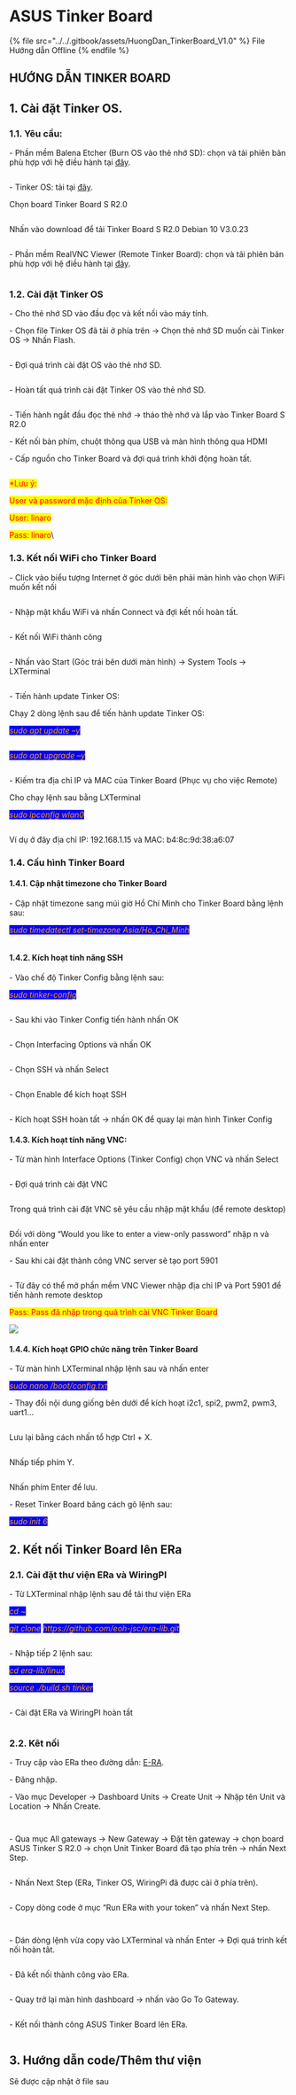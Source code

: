 # ASUS Tinker Board

{% file src="../../.gitbook/assets/HuongDan_TinkerBoard_V1.0" %}
File Hướng dẫn Offline
{% endfile %}

## HƯỚNG DẪN TINKER BOARD

## 1. Cài đặt Tinker OS.

### 1.1. Yêu cầu:

\- Phần mềm Balena Etcher (Burn OS vào thẻ nhớ SD): chọn và tải phiên bản phù hợp với hệ điều hành tại [đây](https://etcher.balena.io/#download-etcher).

<figure><img src="../../.gitbook/assets/image (12).png" alt=""><figcaption></figcaption></figure>

\- Tinker OS: tải tại [đây](https://tinker-board.asus.com/download-list.html).

Chọn board Tinker Board S R2.0

<figure><img src="../../.gitbook/assets/image (13).png" alt=""><figcaption></figcaption></figure>

Nhấn vào download để tải Tinker Board S R2.0 Debian 10 V3.0.23

<figure><img src="../../.gitbook/assets/image (14).png" alt=""><figcaption></figcaption></figure>

\- Phần mềm RealVNC Viewer (Remote Tinker Board): chọn và tải phiên bản phù hợp với hệ điều hành tại [đây](https://www.realvnc.com/en/connect/download/viewer/).

&#x20;

<figure><img src="../../.gitbook/assets/image (15).png" alt=""><figcaption></figcaption></figure>

### 1.2. Cài đặt Tinker OS

\- Cho thẻ nhớ SD vào đầu đọc và kết nối vào máy tính.

\- Chọn file Tinker OS đã tải ở phía trên -> Chọn thẻ nhớ SD muốn cài Tinker OS -> Nhấn Flash.

<figure><img src="../../.gitbook/assets/image (17).png" alt=""><figcaption></figcaption></figure>

\- Đợi quá trình cài đặt OS vào thẻ nhớ SD.

<figure><img src="../../.gitbook/assets/image (18).png" alt=""><figcaption></figcaption></figure>

\- Hoàn tất quá trình cài đặt Tinker OS vào thẻ nhớ SD.

<figure><img src="../../.gitbook/assets/image (21).png" alt=""><figcaption></figcaption></figure>

\- Tiến hành ngắt đầu đọc thẻ nhớ -> tháo thẻ nhớ và lắp vào Tinker Board S R2.0

\- Kết nối bàn phím, chuột thông qua USB và màn hình thông qua HDMI

\- Cấp nguồn cho Tinker Board và đợi quá trình khởi động hoàn tất.

<figure><img src="../../.gitbook/assets/image (23).png" alt=""><figcaption></figcaption></figure>

<mark style="color:red;">\*Lưu ý:</mark>

<mark style="color:red;">User và password mặc định của Tinker OS:</mark>

<mark style="color:red;">User: linaro</mark>

<mark style="color:red;">Pass: linaro</mark>\


### 1.3. Kết nối WiFi cho Tinker Board

\- Click vào biểu tượng Internet ở góc dưới bên phải màn hình vào chọn WiFi muốn kết nối

<figure><img src="../../.gitbook/assets/image (24).png" alt=""><figcaption></figcaption></figure>

\- Nhập mật khẩu WiFi và nhấn Connect và đợi kết nối hoàn tất.

<figure><img src="../../.gitbook/assets/image (25).png" alt=""><figcaption></figcaption></figure>

\- Kết nối WiFi thành công

<figure><img src="../../.gitbook/assets/image (26).png" alt=""><figcaption></figcaption></figure>

\- Nhấn vào Start (Góc trái bên dưới màn hình) -> System Tools -> LXTerminal

<figure><img src="../../.gitbook/assets/image (27).png" alt=""><figcaption></figcaption></figure>

\- Tiến hành update Tinker OS:

Chạy 2 dòng lệnh sau để tiến hành update Tinker OS:

_<mark style="color:orange;background-color:blue;">sudo apt update –y</mark>_

<figure><img src="../../.gitbook/assets/image (28).png" alt=""><figcaption></figcaption></figure>

_<mark style="color:orange;background-color:blue;">sudo apt upgrade –y</mark>_

<figure><img src="../../.gitbook/assets/image (29).png" alt=""><figcaption></figcaption></figure>

\- Kiếm tra địa chỉ IP và MAC của Tinker Board (Phục vụ cho việc Remote)

Cho chạy lệnh sau bằng LXTerminal

_<mark style="color:orange;background-color:blue;">sudo ipconfig wlan0</mark>_

<figure><img src="../../.gitbook/assets/image (30).png" alt=""><figcaption></figcaption></figure>

Ví dụ ở đây địa chỉ IP: 192.168.1.15 và MAC: b4:8c:9d:38:a6:07

### 1.4. Cấu hình Tinker Board

#### 1.4.1. Cập nhật timezone cho Tinker Board

\- Cập nhật timezone sang múi giờ Hồ Chí Minh cho Tinker Board bằng lệnh sau:

_<mark style="color:orange;background-color:blue;">sudo timedatectl set-timezone Asia/Ho\_Chi\_Minh</mark>_

<figure><img src="../../.gitbook/assets/image (31).png" alt=""><figcaption></figcaption></figure>

#### 1.4.2. Kích hoạt tính năng SSH

\- Vào chế độ Tinker Config bằng lệnh sau:

_<mark style="color:orange;background-color:blue;">sudo tinker-config</mark>_

<figure><img src="../../.gitbook/assets/image (32).png" alt=""><figcaption></figcaption></figure>

\- Sau khi vào Tinker Config tiến hành nhấn OK

<figure><img src="../../.gitbook/assets/image (33).png" alt=""><figcaption></figcaption></figure>

\- Chọn Interfacing Options và nhấn OK

<figure><img src="../../.gitbook/assets/image (34).png" alt=""><figcaption></figcaption></figure>

\- Chọn SSH và nhấn Select

<figure><img src="../../.gitbook/assets/image (35).png" alt=""><figcaption></figcaption></figure>

\- Chọn Enable để kích hoạt SSH

<figure><img src="../../.gitbook/assets/image (36).png" alt=""><figcaption></figcaption></figure>

\- Kích hoạt SSH hoàn tất -> nhấn OK để quay lại màn hình Tinker Config&#x20;

#### 1.4.3. Kích hoạt tính năng VNC:

\- Từ màn hình Interface Options (Tinker Config) chọn VNC và nhấn Select

<figure><img src="../../.gitbook/assets/image (37).png" alt=""><figcaption></figcaption></figure>

\- Đợi quá trình cài đặt VNC

<figure><img src="../../.gitbook/assets/image (38).png" alt=""><figcaption></figcaption></figure>

Trong quá trình cài đặt VNC sẽ yêu cầu nhập mật khẩu (để remote desktop)

<figure><img src="../../.gitbook/assets/image (39).png" alt=""><figcaption></figcaption></figure>

Đối với dòng “Would you like to enter a view-only password” nhập n và nhấn enter

\- Sau khi cài đặt thành công VNC server sẽ tạo port 5901

<figure><img src="../../.gitbook/assets/image (40).png" alt=""><figcaption></figcaption></figure>

\- Từ đây có thể mở phần mềm VNC Viewer nhập địa chỉ IP và Port 5901 để tiến hành remote desktop

<mark style="color:red;">Pass: Pass đã nhập trong quá trình cài VNC Tinker Board</mark>

![](<../../.gitbook/assets/image (41).png>)&#x20;

#### 1.4.4. Kích hoạt GPIO chức năng trên Tinker Board

\- Từ màn hình LXTerminal nhập lệnh sau và nhấn enter

_<mark style="color:orange;background-color:blue;">sudo nano /boot/config.txt</mark>_

\- Thay đổi nội dung giống bên dưới để kích hoạt i2c1, spi2, pwm2, pwm3, uart1...

<figure><img src="../../.gitbook/assets/image (43).png" alt=""><figcaption></figcaption></figure>

Lưu lại bằng cách nhấn tổ hợp Ctrl + X.

<figure><img src="../../.gitbook/assets/image (44).png" alt=""><figcaption></figcaption></figure>

Nhấp tiếp phím Y.

<figure><img src="../../.gitbook/assets/image (45).png" alt=""><figcaption></figcaption></figure>

Nhấn phím Enter để lưu.

\- Reset Tinker Board băng cách gõ lệnh sau:

_<mark style="color:orange;background-color:blue;">sudo init 6</mark>_

## 2. Kết nối Tinker Board lên ERa

### 2.1. Cài đặt thư viện ERa và WiringPI

\- Từ LXTerminal nhập lệnh sau để tải thư viện ERa

_<mark style="color:orange;background-color:blue;">cd \~</mark>_

_<mark style="color:orange;background-color:blue;">git clone</mark>_ [_<mark style="color:orange;background-color:blue;">https://github.com/eoh-jsc/era-lib.git</mark>_](https://github.com/eoh-jsc/era-lib.git)

<figure><img src="../../.gitbook/assets/image (46).png" alt=""><figcaption></figcaption></figure>

\- Nhập tiếp 2 lệnh sau:

_<mark style="color:orange;background-color:blue;">cd era-lib/linux</mark>_

_<mark style="color:orange;background-color:blue;">source ./build.sh tinker</mark>_

<figure><img src="../../.gitbook/assets/image (47).png" alt=""><figcaption></figcaption></figure>

\- Cài đặt ERa và WiringPI hoàn tất

<figure><img src="../../.gitbook/assets/image (48).png" alt=""><figcaption></figcaption></figure>

### 2.2. Kêt nối

\- Truy cập vào ERa theo đường dẫn: [E-RA](https://app.e-ra.io/login).

\- Đăng nhập.

\- Vào mục Developer -> Dashboard Units -> Create Unit -> Nhập tên Unit và Location -> Nhấn Create.

<figure><img src="../../.gitbook/assets/image (8).png" alt=""><figcaption></figcaption></figure>

<figure><img src="../../.gitbook/assets/image (9).png" alt=""><figcaption></figcaption></figure>

\- Qua mục All gateways -> New Gateway -> Đặt tên gateway -> chọn board ASUS Tinker S R2.0 -> chọn Unit Tinker Board đã tạo phía trên -> nhấn Next Step.

<figure><img src="../../.gitbook/assets/image (10).png" alt=""><figcaption></figcaption></figure>

\- Nhấn Next Step (ERa, Tinker OS, WiringPi đã được cài ở phía trên).

<figure><img src="../../.gitbook/assets/image.png" alt=""><figcaption></figcaption></figure>

\- Copy dòng code ở mục “Run ERa with your token” và nhấn Next Step.

<figure><img src="../../.gitbook/assets/image (1).png" alt=""><figcaption></figcaption></figure>

<figure><img src="../../.gitbook/assets/image (2).png" alt=""><figcaption></figcaption></figure>

\- Dán dòng lệnh vừa copy vào LXTerminal và nhấn Enter -> Đợi quá trình kết nối hoàn tât.

<figure><img src="../../.gitbook/assets/image (3).png" alt=""><figcaption></figcaption></figure>

\- Đã kết nối thành công vào ERa.

<figure><img src="../../.gitbook/assets/image (4).png" alt=""><figcaption></figcaption></figure>

\- Quay trở lại màn hình dashboard -> nhấn vào Go To Gateway.

<figure><img src="../../.gitbook/assets/image (5).png" alt=""><figcaption></figcaption></figure>

\- Kết nối thành công ASUS Tinker Board lên ERa.

<figure><img src="../../.gitbook/assets/image (7).png" alt=""><figcaption></figcaption></figure>

## 3. Hướng dẫn code/Thêm thư viện

Sẽ được cập nhật ở file sau
